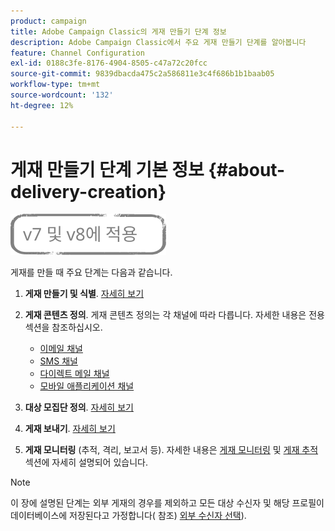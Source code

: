 ```yaml
---
product: campaign
title: Adobe Campaign Classic의 게재 만들기 단계 정보
description: Adobe Campaign Classic에서 주요 게재 만들기 단계를 알아봅니다
feature: Channel Configuration
exl-id: 0188c3fe-8176-4904-8505-c47a72c20fcc
source-git-commit: 9839dbacda475c2a586811e3c4f686b1b1baab05
workflow-type: tm+mt
source-wordcount: '132'
ht-degree: 12%

---
```


# 게재 만들기 단계 기본 정보 {#about-delivery-creation}

![](../../assets/common.svg)

게재를 만들 때 주요 단계는 다음과 같습니다.

1. **게재 만들기 및 식별**. [자세히 보기](steps-create-and-identify-the-delivery.md)

1. **게재 콘텐츠 정의**. 게재 콘텐츠 정의는 각 채널에 따라 다릅니다. 자세한 내용은 전용 섹션을 참조하십시오.

   * [이메일 채널](defining-the-email-content.md)
   * [SMS 채널](sms-create.md#defining-the-sms-content)
   * [다이렉트 메일 채널](defining-the-direct-mail-content.md)
   * [모바일 애플리케이션 채널](about-mobile-app-channel.md)

1. **대상 모집단 정의**. [자세히 보기](steps-defining-the-target-population.md)

1. **게재 보내기**. [자세히 보기](steps-sending-the-delivery.md)

1. **게재 모니터링** (추적, 격리, 보고서 등). 자세한 내용은 [게재 모니터링](about-delivery-monitoring.md) 및 [게재 추적](about-message-tracking.md) 섹션에 자세히 설명되어 있습니다.

>[!NOTE]
>
>이 장에 설명된 단계는 외부 게재의 경우를 제외하고 모든 대상 수신자 및 해당 프로필이 데이터베이스에 저장된다고 가정합니다( 참조) [외부 수신자 선택](steps-defining-the-target-population.md#selecting-external-recipients)).
